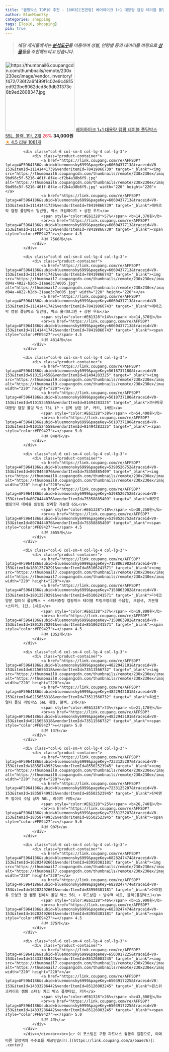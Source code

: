 ```yaml
---
title: "캠핑박스 TOP10 추천 - [60대][전연령] 베어하이크 1+1 대용량 캠핑 테이블 폴딩박스 55L, 블랙, 1단, 2개"
author: BlueMoonSky
categories: shopping
tags: [Top10, shopping]
pin: true
---
```


> ##### 해당 게시물에서는 [**분석도구**](https://itemscout.io/)를 이용하여 **성별**, **연령별** 등의 데이터를 바탕으로 [**상품**](https://link.coupang.com/a/baae76)들을 추천해드리고 있습니다.
<div class="container"><div class="row">
            <div class="col-6 col-sm-4 col-lg-4 col-lg-3">
                <div class="product-container">
                    <a href="https://link.coupang.com/re/AFFSDP?lptag=AF5964186&subid=bluemoonsky6999&pageKey=7707083836&traceid=V0-153&itemId=18926034531&vendorItemId=86052995424" target="_blank"><img src="https://thumbnail6.coupangcdn.com/thumbnails/remote/230x230ex/image/vendor_inventory/f472/736f2a6f499f1c02e9c4815ed923be8062dcd8c9db31373c8b9ed2808347.jpg" alt="https://thumbnail6.coupangcdn.com/thumbnails/remote/230x230ex/image/vendor_inventory/f472/736f2a6f499f1c02e9c4815ed923be8062dcd8c9db31373c8b9ed2808347.jpg" width="220" height="220"></a>
                    <a href="https://link.coupang.com/re/AFFSDP?lptag=AF5964186&subid=bluemoonsky6999&pageKey=7707083836&traceid=V0-153&itemId=18926034531&vendorItemId=86052995424" target="_blank">베어하이크 1+1 대용량 캠핑 테이블 폴딩박스 55L, 블랙, 1단, 2개</a>
                    <span style="color:#E61328">26%</span> <b>34,000원</b>
                    <br><a href="https://link.coupang.com/re/AFFSDP?lptag=AF5964186&subid=bluemoonsky6999&pageKey=7707083836&traceid=V0-153&itemId=18926034531&vendorItemId=86052995424" target="_blank"><span style="color:#FE9427">★</span> 4.5
                    리뷰 1081개</a>
                </div>
            </div>
            
            <div class="col-6 col-sm-4 col-lg-4 col-lg-3">
                <div class="product-container">
                    <a href="https://link.coupang.com/re/AFFSDP?lptag=AF5964186&subid=bluemoonsky6999&pageKey=6060437713&traceid=V0-153&itemId=11141441739&vendorItemId=78419866739" target="_blank"><img src="https://thumbnail6.coupangcdn.com/thumbnails/remote/230x230ex/image/retail/images/8998951430697557-9bd96c5f-5216-461f-8f4e-cf2b4a38b6f9.jpg" alt="https://thumbnail6.coupangcdn.com/thumbnails/remote/230x230ex/image/retail/images/8998951430697557-9bd96c5f-5216-461f-8f4e-cf2b4a38b6f9.jpg" width="220" height="220"></a>
                    <a href="https://link.coupang.com/re/AFFSDP?lptag=AF5964186&subid=bluemoonsky6999&pageKey=6060437713&traceid=V0-153&itemId=11141441739&vendorItemId=78419866739" target="_blank">에어즈락 캠핑 폴딩박스 일반형, 박스 크림화이트 + 상판 우드</a>
                    <span style="color:#E61328">57%</span> <b>14,370원</b>
                    <br><a href="https://link.coupang.com/re/AFFSDP?lptag=AF5964186&subid=bluemoonsky6999&pageKey=6060437713&traceid=V0-153&itemId=11141441739&vendorItemId=78419866739" target="_blank"><span style="color:#FE9427">★</span> 4.5
                    리뷰 7566개</a>
                </div>
            </div>
            
            <div class="col-6 col-sm-4 col-lg-4 col-lg-3">
                <div class="product-container">
                    <a href="https://link.coupang.com/re/AFFSDP?lptag=AF5964186&subid=bluemoonsky6999&pageKey=6060437713&traceid=V0-153&itemId=11141441742&vendorItemId=78419866743" target="_blank"><img src="https://thumbnail7.coupangcdn.com/thumbnails/remote/230x230ex/image/retail/images/2021/08/11/11/1/acc7ae14-d04a-4822-b2db-21aae3c7e005.jpg" alt="https://thumbnail7.coupangcdn.com/thumbnails/remote/230x230ex/image/retail/images/2021/08/11/11/1/acc7ae14-d04a-4822-b2db-21aae3c7e005.jpg" width="220" height="220"></a>
                    <a href="https://link.coupang.com/re/AFFSDP?lptag=AF5964186&subid=bluemoonsky6999&pageKey=6060437713&traceid=V0-153&itemId=11141441742&vendorItemId=78419866743" target="_blank">에어즈락 캠핑 폴딩박스 일반형, 박스 올리브그린 + 상판 우드</a>
                    <span style="color:#E61328">14%</span> <b>14,370원</b>
                    <br><a href="https://link.coupang.com/re/AFFSDP?lptag=AF5964186&subid=bluemoonsky6999&pageKey=6060437713&traceid=V0-153&itemId=11141441742&vendorItemId=78419866743" target="_blank"><span style="color:#FE9427">★</span> 4.5
                    리뷰 4814개</a>
                </div>
            </div>
            
            <div class="col-6 col-sm-4 col-lg-4 col-lg-3">
                <div class="product-container">
                    <a href="https://link.coupang.com/re/AFFSDP?lptag=AF5964186&subid=bluemoonsky6999&pageKey=5618737180&traceid=V0-153&itemId=9101524558&vendorItemId=81494283325" target="_blank"><img src="https://thumbnail9.coupangcdn.com/thumbnails/remote/230x230ex/image/vendor_inventory/bfad/53f055907014ea9781d938a0bce33ca2b97cb2d7ab1093ef779aa59e9542.jpg" alt="https://thumbnail9.coupangcdn.com/thumbnails/remote/230x230ex/image/vendor_inventory/bfad/53f055907014ea9781d938a0bce33ca2b97cb2d7ab1093ef779aa59e9542.jpg" width="220" height="220"></a>
                    <a href="https://link.coupang.com/re/AFFSDP?lptag=AF5964186&subid=bluemoonsky6999&pageKey=5618737180&traceid=V0-153&itemId=9101524558&vendorItemId=81494283325" target="_blank">까사마루 대용량 캠핑 폴딩 박스 75L 1P + 원목 상판 1P, 카키, 1세트</a>
                    <span style="color:#E61328">38%</span> <b>54,400원</b>
                    <br><a href="https://link.coupang.com/re/AFFSDP?lptag=AF5964186&subid=bluemoonsky6999&pageKey=5618737180&traceid=V0-153&itemId=9101524558&vendorItemId=81494283325" target="_blank"><span style="color:#FE9427">★</span> 5.0
                    리뷰 840개</a>
                </div>
            </div>
            
            <div class="col-6 col-sm-4 col-lg-4 col-lg-3">
                <div class="product-container">
                    <a href="https://link.coupang.com/re/AFFSDP?lptag=AF5964186&subid=bluemoonsky6999&pageKey=5398526752&traceid=V0-153&itemId=8070444076&vendorItemId=75358885409" target="_blank"><img src="https://thumbnail8.coupangcdn.com/thumbnails/remote/230x230ex/image/rs_quotation_api/2xglxpwj/ab384afe5133469f95bc255c70b70086.jpg" alt="https://thumbnail8.coupangcdn.com/thumbnails/remote/230x230ex/image/rs_quotation_api/2xglxpwj/ab384afe5133469f95bc255c70b70086.jpg" width="220" height="220"></a>
                    <a href="https://link.coupang.com/re/AFFSDP?lptag=AF5964186&subid=bluemoonsky6999&pageKey=5398526752&traceid=V0-153&itemId=8070444076&vendorItemId=75358885409" target="_blank">레모토 캠핑의자 테이블 트렁트 정리함 기본형 65L</a>
                    <span style="color:#E61328">18%</span> <b>30,250원</b>
                    <br><a href="https://link.coupang.com/re/AFFSDP?lptag=AF5964186&subid=bluemoonsky6999&pageKey=5398526752&traceid=V0-153&itemId=8070444076&vendorItemId=75358885409" target="_blank"><span style="color:#FE9427">★</span> 4.5
                    리뷰 3655개</a>
                </div>
            </div>
            
            <div class="col-6 col-sm-4 col-lg-4 col-lg-3">
                <div class="product-container">
                    <a href="https://link.coupang.com/re/AFFSDP?lptag=AF5964186&subid=bluemoonsky6999&pageKey=7158863982&traceid=V0-153&itemId=18012570291&vendorItemId=85106241571" target="_blank"><img src="https://thumbnail7.coupangcdn.com/thumbnails/remote/230x230ex/image/vendor_inventory/8b0c/de29aeac9441dbf9976ac9759e0424eabca372591de6c4e41d6d36679fbd.jpg" alt="https://thumbnail7.coupangcdn.com/thumbnails/remote/230x230ex/image/vendor_inventory/8b0c/de29aeac9441dbf9976ac9759e0424eabca372591de6c4e41d6d36679fbd.jpg" width="220" height="220"></a>
                    <a href="https://link.coupang.com/re/AFFSDP?lptag=AF5964186&subid=bluemoonsky6999&pageKey=7158863982&traceid=V0-153&itemId=18012570291&vendorItemId=85106241571" target="_blank">다세코 양문 접이식 폴딩박스 + 스티커증정 캠핑박스 테이블 트렁크정리함 수납함, 크림색, 기본형+스티커, 1단, 1세트</a>
                    <span style="color:#E61328">37%</span> <b>19,800원</b>
                    <br><a href="https://link.coupang.com/re/AFFSDP?lptag=AF5964186&subid=bluemoonsky6999&pageKey=7158863982&traceid=V0-153&itemId=18012570291&vendorItemId=85106241571" target="_blank"><span style="color:#FE9427">★</span> 4.5
                    리뷰 1352개</a>
                </div>
            </div>
            
            <div class="col-6 col-sm-4 col-lg-4 col-lg-3">
                <div class="product-container">
                    <a href="https://link.coupang.com/re/AFFSDP?lptag=AF5964186&subid=bluemoonsky6999&pageKey=4822942101&traceid=V0-153&itemId=6215656318&vendorItemId=73511566732" target="_blank"><img src="https://thumbnail8.coupangcdn.com/thumbnails/remote/230x230ex/image/rs_quotation_api/tov7gafk/114bd23728074a70bc94ac2d2c5c1721.jpg" alt="https://thumbnail8.coupangcdn.com/thumbnails/remote/230x230ex/image/rs_quotation_api/tov7gafk/114bd23728074a70bc94ac2d2c5c1721.jpg" width="220" height="220"></a>
                    <a href="https://link.coupang.com/re/AFFSDP?lptag=AF5964186&subid=bluemoonsky6999&pageKey=4822942101&traceid=V0-153&itemId=6215656318&vendorItemId=73511566732" target="_blank">리벤스 멀티 폴딩 리빙박스 56L 대형, 블랙, 2개</a>
                    <span style="color:#E61328">73%</span> <b>21,170원</b>
                    <br><a href="https://link.coupang.com/re/AFFSDP?lptag=AF5964186&subid=bluemoonsky6999&pageKey=4822942101&traceid=V0-153&itemId=6215656318&vendorItemId=73511566732" target="_blank"><span style="color:#FE9427">★</span> 5.0
                    리뷰 13개</a>
                </div>
            </div>
            
            <div class="col-6 col-sm-4 col-lg-4 col-lg-3">
                <div class="product-container">
                    <a href="https://link.coupang.com/re/AFFSDP?lptag=AF5964186&subid=bluemoonsky6999&pageKey=7233125207&traceid=V0-153&itemId=18358749932&vendorItemId=85502523945" target="_blank"><img src="https://thumbnail8.coupangcdn.com/thumbnails/remote/230x230ex/image/vendor_inventory/f26b/6dd598021cb69d56a1e33dd4b0e39e6c39e000f0d41ec1df43addf05c9c3.jpg" alt="https://thumbnail8.coupangcdn.com/thumbnails/remote/230x230ex/image/vendor_inventory/f26b/6dd598021cb69d56a1e33dd4b0e39e6c39e000f0d41ec1df43addf05c9c3.jpg" width="220" height="220"></a>
                    <a href="https://link.coupang.com/re/AFFSDP?lptag=AF5964186&subid=bluemoonsky6999&pageKey=7233125207&traceid=V0-153&itemId=18358749932&vendorItemId=85502523945" target="_blank">탄씨엔쯔 접이식 수납 상자 50L, 라이트 커피</a>
                    <span style="color:#E61328">25%</span> <b>26,740원</b>
                    <br><a href="https://link.coupang.com/re/AFFSDP?lptag=AF5964186&subid=bluemoonsky6999&pageKey=7233125207&traceid=V0-153&itemId=18358749932&vendorItemId=85502523945" target="_blank"><span style="color:#FE9427">★</span> 5.0
                    리뷰 90개</a>
                </div>
            </div>
            
            <div class="col-6 col-sm-4 col-lg-4 col-lg-3">
                <div class="product-container">
                    <a href="https://link.coupang.com/re/AFFSDP?lptag=AF5964186&subid=bluemoonsky6999&pageKey=6828247474&traceid=V0-153&itemId=16202492661&vendorItemId=83950381181" target="_blank"><img src="https://thumbnail7.coupangcdn.com/thumbnails/remote/230x230ex/image/vendor_inventory/20f6/db2bc62c95153f1566dee7c88053e8734c24d318a91b096dfbc7cb8b1fff.jpg" alt="https://thumbnail7.coupangcdn.com/thumbnails/remote/230x230ex/image/vendor_inventory/20f6/db2bc62c95153f1566dee7c88053e8734c24d318a91b096dfbc7cb8b1fff.jpg" width="220" height="220"></a>
                    <a href="https://link.coupang.com/re/AFFSDP?lptag=AF5964186&subid=bluemoonsky6999&pageKey=6828247474&traceid=V0-153&itemId=16202492661&vendorItemId=83950381181" target="_blank">아이엠듀 트렁크 앤 캠핑 접이식 폴딩 박스 56L + 우드상판 + 방수팩 세트, 블랙(폴딩박스)</a>
                    <span style="color:#E61328">46%</span> <b>15,900원</b>
                    <br><a href="https://link.coupang.com/re/AFFSDP?lptag=AF5964186&subid=bluemoonsky6999&pageKey=6828247474&traceid=V0-153&itemId=16202492661&vendorItemId=83950381181" target="_blank"><span style="color:#FE9427">★</span> 4.5
                    리뷰 375개</a>
                </div>
            </div>
            
            <div class="col-6 col-sm-4 col-lg-4 col-lg-3">
                <div class="product-container">
                    <a href="https://link.coupang.com/re/AFFSDP?lptag=AF5964186&subid=bluemoonsky6999&pageKey=6503917225&traceid=V0-153&itemId=14333286442&vendorItemId=85126003245" target="_blank"><img src="https://thumbnail7.coupangcdn.com/thumbnails/remote/230x230ex/image/vendor_inventory/701c/4f88a350cfd1755100e45cd7b40fdbccf3161a905de265f8ed16875c2858.png" alt="https://thumbnail7.coupangcdn.com/thumbnails/remote/230x230ex/image/vendor_inventory/701c/4f88a350cfd1755100e45cd7b40fdbccf3161a905de265f8ed16875c2858.png" width="220" height="220"></a>
                    <a href="https://link.coupang.com/re/AFFSDP?lptag=AF5964186&subid=bluemoonsky6999&pageKey=6503917225&traceid=V0-153&itemId=14333286442&vendorItemId=85126003245" target="_blank">원스위크라이프 캠핑 스태킹 카고 박스 플랫타입, 카키</a>
                    <span style="color:#E61328">26%</span> <b>43,800원</b>
                    <br><a href="https://link.coupang.com/re/AFFSDP?lptag=AF5964186&subid=bluemoonsky6999&pageKey=6503917225&traceid=V0-153&itemId=14333286442&vendorItemId=85126003245" target="_blank"><span style="color:#FE9427">★</span> 5.0
                    리뷰 4개</a>
                </div>
            </div>
            </div></div><br><br>[👉 이 포스팅은 쿠팡 파트너스 활동의 일환으로, 이에 따른 일정액의 수수료를 제공받습니다.](https://link.coupang.com/a/baae76){: .center}